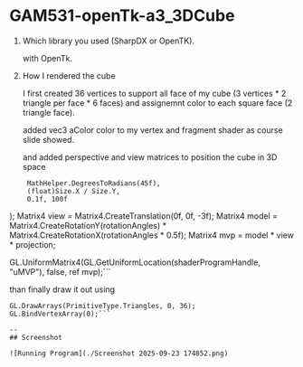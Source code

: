 # GAM531-openTk-a3_3DCube

1. Which library you used (SharpDX or OpenTK).
   
   with OpenTk.
   
   
2. How I rendered the cube

   
   I first created 36 vertices to support all face of my cube (3 vertices * 2 triangle per face * 6 faces) and assignemnt color to each square face (2 triangle face).

   added vec3 aColor color to my vertex and fragment shader as course slide showed.

   and added perspective and view matrices to position the cube in 3D space
   ```Matrix4 projection = Matrix4.CreatePerspectiveFieldOfView(
    MathHelper.DegreesToRadians(45f),
    (float)Size.X / Size.Y,
    0.1f, 100f
);
Matrix4 view = Matrix4.CreateTranslation(0f, 0f, -3f);
Matrix4 model = Matrix4.CreateRotationY(rotationAngles) * Matrix4.CreateRotationX(rotationAngles * 0.5f);
Matrix4 mvp = model * view * projection;

GL.UniformMatrix4(GL.GetUniformLocation(shaderProgramHandle, "uMVP"), false, ref mvp);```


  than finally draw it out using
  ```GL.BindVertexArray(vertexArrayHandle);
GL.DrawArrays(PrimitiveType.Triangles, 0, 36);
GL.BindVertexArray(0);```
   
--
## Screenshot

![Running Program](./Screenshot 2025-09-23 174852.png)
